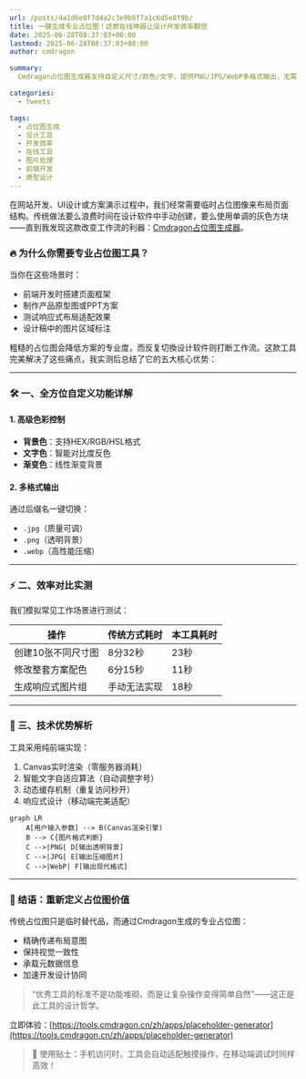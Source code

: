 ```yaml
---
url: /posts/4a1d6e0f7d4a2c3e9b8f7a1c6d5e8f9b/
title: 一键生成专业占位图！这款在线神器让设计开发效率翻倍
date: 2025-06-28T08:37:03+08:00
lastmod: 2025-06-28T08:37:03+08:00
author: cmdragon

summary:
  Cmdragon占位图生成器支持自定义尺寸/颜色/文字，提供PNG/JPG/WebP多格式输出，无需设计软件即可快速创建专业占位图像，大幅提升开发和设计效率。

categories:
  - tweets

tags:
  - 占位图生成
  - 设计工具
  - 开发效率
  - 在线工具
  - 图片处理
  - 前端开发
  - 原型设计
---
```


在网站开发、UI设计或方案演示过程中，我们经常需要临时占位图像来布局页面结构。传统做法要么浪费时间在设计软件中手动创建，要么使用单调的灰色方块——直到我发现这款改变工作流的利器：[Cmdragon占位图生成器](https://tools.cmdragon.cn/zh/apps/placeholder-generator)。

### 🔥 为什么你需要专业占位图工具？

当你在这些场景时：

- 前端开发时搭建页面框架
- 制作产品原型图或PPT方案
- 测试响应式布局适配效果
- 设计稿中的图片区域标注

粗糙的占位图会降低方案的专业度，而反复切換设计软件则打断工作流。这款工具完美解决了这些痛点，我实测后总结了它的五大核心优势：

---

### 🛠️ 一、全方位自定义功能详解

#### 1. 高级色彩控制

- **背景色**：支持HEX/RGB/HSL格式
- **文字色**：智能对比度反色
- **渐变色**：线性渐变背景

#### 2. 多格式输出

通过后缀名一键切换：

- `.jpg`（质量可调）
- `.png`（透明背景）
- `.webp`（高性能压缩）

---

### ⚡ 二、效率对比实测

我们模拟常见工作场景进行测试：

| 操作         | 传统方式耗时 | 本工具耗时 |
|------------|--------|-------|
| 创建10张不同尺寸图 | 8分32秒  | 23秒   |
| 修改整套方案配色   | 6分15秒  | 11秒   |
| 生成响应式图片组   | 手动无法实现 | 18秒   |

---

### 🚀 三、技术优势解析

工具采用纯前端实现：

1. Canvas实时渲染（零服务器消耗）
2. 智能文字自适应算法（自动调整字号）
3. 动态缓存机制（重复访问秒开）
4. 响应式设计（移动端完美适配）

```mermaid
graph LR
    A[用户输入参数] --> B(Canvas渲染引擎)
    B --> C{图片格式判断}
    C -->|PNG| D[输出透明背景]
    C -->|JPG| E[输出压缩图片]
    C -->|WebP| F[输出现代格式]
```

---


### 🌟 结语：重新定义占位图价值

传统占位图只是临时替代品，而通过Cmdragon生成的专业占位图：

- 精确传递布局意图
- 保持视觉一致性
- 承载元数据信息
- 加速开发设计协同

> “优秀工具的标准不是功能堆砌，而是让复杂操作变得简单自然”——这正是此工具的设计哲学。

立即体验：[https://tools.cmdragon.cn/zh/apps/placeholder-generator](https://tools.cmdragon.cn/zh/apps/placeholder-generator)  

> 📢 使用贴士：手机访问时，工具会自动适配触摸操作，在移动端调试时同样高效！